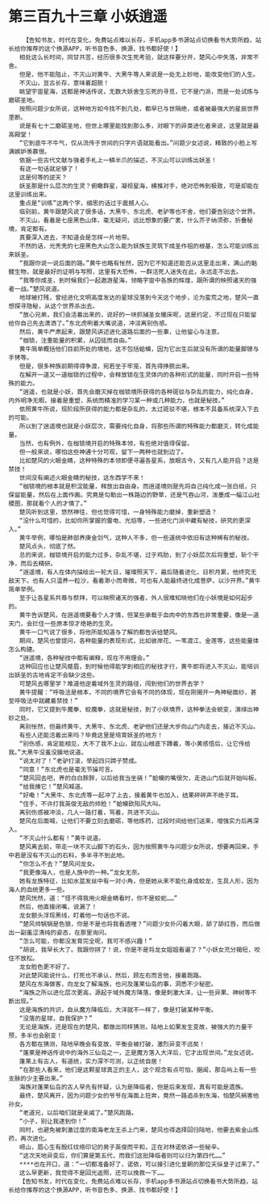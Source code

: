 # 第三百九十三章 小妖逍遥
        【告知书友，时代在变化，免费站点难以长存，手机app多书源站点切换看书大势所趋，站长给你推荐的这个换源APP，听书音色多、换源、找书都好使！】
       相处这么长时间，同甘共苦，经历很多次生死考验，就这样要分开，楚风心中失落，非常不舍。
       但是，他不能阻止，不灭山对黄牛、大黑牛等人来说是一处无上妙地，能改变他们的人生。
       不灭山，亘古长存，意味着超脱！
       眺望宇宙星海，这都是神话传说，无数大妖舍生忘死的寻觅，它不是门派，而是一处试炼与磨砺圣地。
       按照问题少女所说，这种地方如今找不到几处，都早已与世隔绝，或者被最强大的星辰世界垄断。
       说是有七十二磨砺圣地，但世上哪里能找到那么多，对眼下的异类进化者来说，这里就是最高殿堂！
       “它到底牛不牛气，仅从流传于世间的只字片语就能看出。”问题少女述说，精致的小脸上写满嫉妒羡慕恨。
       依据一些古代文献与强者手札上一鳞半爪的描述，不灭山可以训练出妖圣！
       有这一句话就足够了！
       这是何等的逆天？
       妖圣那是什么层次的生灵？俯瞰群星，凝视星海，横推对手，绝对恐怖到极致，可是却能在这里训练出来。
       重点是“训练”这两个字，细思的话过于震撼人心。
       临别前，黄牛跟楚风说了很多话，大黑牛、东北虎、老驴等也不舍，他们要告别这个世界。
       不灭山，看着是七座黑色山体，毫无疑问，远比想象的要广袤，什么芥子纳须弥，折叠秘境，肯定都有。
       真要深入进去，不知道会是怎样一片地带。
       不然的话，光秃秃的七座黑色大山怎么能为妖族生灵筑下成圣作祖的根基，怎么可能训练出来妖圣。
       “我跟你说一说后面的路。”黄牛也略有怅然，因为它不知道还能否从这里走出来，满山的骷髅生物，就是最好的证明与写照，这里有大恐怖，一群活死人迷失在此，永远走不出去。
       “我等你成圣，到时候我们一起遨游星海，领略宇宙中各族的辉煌，跟所谓的映照诸天的强者一战。”楚风说道。
       地球被打残，曾经进化文明高度发达的星球没落到今天这个地步，沦为蛮荒之地，楚风一直想探寻隐秘，从这个世界杀出去。
       “放心兄弟，我们会活着出来的，说好的一块抓捕圣女暖床呢，这是约定，不过现在只能留给你自己先去潇洒了。”东北虎咧着大嘴说道，冲淡离别伤感。
       然后，黄牛严肃起来，跟楚风讲述进化道路后面的一些事，让他留心与注意。
       “枷锁，注重能量的积累，从囚徒而自由。”
       黄牛简单概括他们目前所处的境地，这不包括蛤蟆，因为它出生后就没有所谓的能量脚镣与手铐等。
       但是，很多种族前期得得争渡，宛若坐于牢笼，首先得挣脱出来。
       在解开一道又一道枷锁的过程中，会释放锁在生灵体内的各种形式的能量，同时开启一些特殊的能力。
       “逍遥，也就是小妖，首先会磨灭掉在枷锁境所获得的各种斑驳与杂乱的能力，纯化自身，内外明净无暇，接着是重塑，系统而精准的学习某一种或几种能力，也就是秘技。”
       依照黄牛所说，现阶段所获得的能力都是杂乱的，太过斑驳不堪，根本不具备系统深入下去的可能。
       所以到了逍遥境也就是小妖层次，需要纯化自身，将那些所谓的特殊能力都磨灭，转化成能量。
       当然，也有例外，在枷锁境开启的特殊本领，有些绝对值得保留。
       但一般来说，哪怕这些神通十分可观，留下一两种也就到边了。
       比如楚风的火眼金睛，这种特殊的本领即便寻遍各星系，放眼古今，又有几人能开启？这是禁技！
       世间没有阐述火眼金睛的秘技，这东西学不来！
       “枷锁境的根本就是积淀能量，释放出自由身。而逍遥境则是先将自己纯化成一张白纸，只保留能量，然后在上面作画。究竟是勾勒出一株路边的野草，还是气吞山河，泼墨成一幅江山社稷图，那就看个人的才情了。”
       楚风听到这里，悠然神往，但也觉得可惜，一身特殊能力磨掉，重新塑造？
       “没什么可惜的，比如你所掌握的雷电、光焰等，一些进化门派中藏有秘技，研究的更深入。”
       黄牛举例，哪怕是肺部养庚金剑气，这种人不多，但一些道统中依旧有这种稀有的秘技。
       楚风点头，彻底了然。
       总的来说，枷锁境开启的能力过多，杂乱不堪，过于鸡肋，到了小妖层次后将重塑，斩个干净，而后去精研。
       “逍遥境，有人在体内描绘出一轮大日，璀璨照天下，最后随着进化，日积月累，他终究无敌天下。也有人只温养一粒沙，看着渺小而卑微，可也有人能最终进化成菩萨，以沙开界。”黄牛简单举例。
       至于让各星系共尊与祭拜，可以映照诸天的强者，外人很难知晓他们在小妖境是如何起步的。
       黄牛告诉楚风，在逍遥境要看个人才情，但某些承载于血肉中的东西也非常重要，像是一道天门，会拦住一些原本惊才绝艳的生灵。
       黄牛一口气说了很多，将他所能知道与了解的都告诉给楚风。
       期间，楚风也曾提问，各种能量的表现形式，比如彼岸花、一苇渡江、金莲等，这些能量体怎么构建。
       “逍遥境，各种秘技中都有阐释，现在不用理会。”
       这种回应也让楚风蹙眉，到时候他得能学到相应的秘技才行，黄牛即将进入不灭山，能培训出妖圣的古地肯定不会缺少这些。
       可楚风去哪里学？难道他逆着域外生灵的路径，闯到他们的世界去学？
       黄牛提醒：“呼吸法是根本，不同的境界它会有不同的体现，现在刚揭开一角神秘面纱，甚至呼吸法中就藏着禁技！”
       同时，它又提到牛魔拳、蛟魔拳，这就是秘技，到了小妖境界，这种拳法会蜕变，演绎出神妙之处。
       离别怅然，但最终黄牛、大黑牛、东北虎、老驴他们还是大步向山门内走去，接近不灭山。
       有些人还能活着出来吗？毕竟这里是培育妖圣的地方！
       “别伤感，肯定能相见，大不了我不上山，就在山根底下蹲着，等小黄感悟后，让它传给我。”大黑牛没羞没臊地说道。
       “说太对了！”老驴打滚，举起四只蹄子赞成。
       “同意！”东北虎也是毫无节操可言。
       “楚风回去吧，养的白白胖胖，以后给我当坐骑！”蛤蟆的嘴很欠，走进山门后就开始叫板。
       “给我揍它！”楚风喊道。
       “好嘞！”大黑牛、东北虎等一起冲了上去，接着黄牛也加入，结果砰砰声不绝于耳。
       “住手，不许打我英俊无敌的帅脸！”蛤蟆欧阳风大叫。
       离别伤感被冲淡，几人一路打着，骂着，共进不灭山。
       楚风在后面喊，让他们不要立刻去磨砺，等他炼药，过段时间给他们送来，增强实力后再深入。
       “不灭山什么都有！”黄牛说道。
       楚风离去前，带走一块不灭山脚下的石头，因为按照黄牛与问题少女所说，想要再回来，手中若是没有不灭山的石料，多半寻不到此地。
       “你怎么不去？”楚风问龙女。
       “我更像海人，也是人族中的一种。”龙女无奈。
       她有龙族特征，比如水蓝发丝中有一对小角，但是她从来不能化身成蛟龙，生具人形，因为海人的血统更多一些。
       楚风恍然，道：“怪不得我用火眼金睛看时，你不是蛟蛇……”
       然后，他直接闭嘴，说漏了！
       龙女额头浮现黑线，盯着他一句话也不说。
       “楚风帅锅锅是色狼，你是不是也将我看透哩？”问题少女扑闪着大眼，舔了舔红唇，而后做出一副羞涩清纯的姿态，在那里询问。
       “怎么可能，你都没发育完全呢，我可不感兴趣！”
       “胡说，我早长大了。我跟你拼了！说，你是不是将龙女姐姐看遍了？”小妖女充分揭短，咬住不放松。
       龙女脸色更不好了。
       对此楚风能说什么，打死也不承认，然后，顾左右而言他，接着跑路。
       楚风在东海做客，向龙女了解海族，也问及蓬莱仙岛的事，洞悉不少秘密。
       “海族之所以进化层次更高，源起于域外魔方降落，像是刺激大洋，让一些异果、神树等不断出现。”
       这是海族的共识，自从魔方降临后，大洋就不一样了，像是打破某种平衡。
       “没落的星球，自我保护？”
       无论是海族，还是现在的楚风，都做出同样猜测，陆地上如果发生变故，被强大的力量干预，多半也会剧变！
       各方都在猜测，陆地早晚会有变故，平衡会被打破，激烈异变不远矣！
       “蓬莱是神话传说中的海外三仙岛之一，正是魔方落入大洋后，它才出现世间。”龙女述说。
       蓬莱上有古人，有道统，实力深不可测，以正统自居！
       “在那些人看来，他们是这颗星球真正的主人，这个观念有点可怕，据闻，那岛屿上有一些支脉的少主要出来。”
       海族对蓬莱仙岛的古人早先有怀疑，认为是降临者，但是后来发现，真有可能是遗族。
       最终，楚风离开，因为问题少女的爷爷在海面上狂奔，竟然一路追杀到东海，怕楚风祸害他孙女。
       “老道兄，以后咱们就是亲戚了。”楚风跑路。
       “小子，别让我逮到你！”
       同时，也避免被刺激过度的南海老龙王杀上门来，楚风也得选择回归陆地，他要去紫金山炼药，再次进化。
       崂山，眉心生有殷红纹络印记的男子英俊而平和，正在对林诺依讲一些秘辛。
       “这次天地异变后，你们算是第五代，而我们这批降临者则可以归为第四代……”
       ****也在开口，道：“一切都准备好了，诺依，可以接引进化皇朝的那位天纵皇子过来了。”
       这么早更新，我觉得不是回光返照，还可以挽救一下……
       【告知书友，时代在变化，免费站点难以长存，手机app多书源站点切换看书大势所趋，站长给你推荐的这个换源APP，听书音色多、换源、找书都好使！】